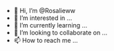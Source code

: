 - 👋 Hi, I’m @Rosalieww
- 👀 I’m interested in ...
- 🌱 I’m currently learning ...
- 💞️ I’m looking to collaborate on ...
- 📫 How to reach me ...

<!---
Rosalieww/Rosalieww is a ✨ special ✨ repository because its `README.md` (this file) appears on your GitHub profile.
You can click the Preview link to take a look at your changes.
--->
